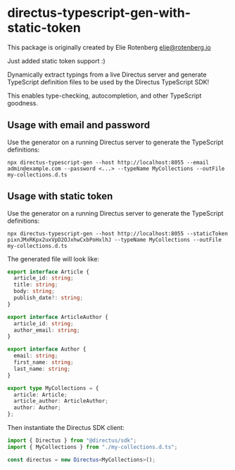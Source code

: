 # directus-typescript-gen-with-static-token


This package is originally created by Elie Rotenberg <elie@rotenberg.io>

Just added static token support  :)


Dynamically extract typings from a live Directus server and generate TypeScript definition files to be used by the Directus TypeScript SDK!

This enables type-checking, autocompletion, and other TypeScript goodness.

## Usage with email and password

Use the generator on a running Directus server to generate the TypeScript definitions:

```
npx directus-typescript-gen --host http://localhost:8055 --email admin@example.com --password <...> --typeName MyCollections --outFile my-collections.d.ts
```

## Usage with static token

Use the generator on a running Directus server to generate the TypeScript definitions:

```
npx directus-typescript-gen --host http://localhost:8055 --staticToken pixnJMxRKpx2uxVpD2OJxhwCxbPoHxlhJ --typeName MyCollections --outFile my-collections.d.ts
```

The generated file will look like:

```ts
export interface Article {
  article_id: string;
  title: string;
  body: string;
  publish_date?: string;
}

export interface ArticleAuthor {
  article_id: string;
  author_email: string;
}

export interface Author {
  email: string;
  first_name: string;
  last_name: string;
}

export type MyCollections = {
  article: Article;
  article_author: ArticleAuthor;
  author: Author;
};
```

Then instantiate the Directus SDK client:

```ts
import { Directus } from "@directus/sdk";
import { MyCollections } from "./my-collections.d.ts";

const directus = new Directus<MyCollections>();
```
